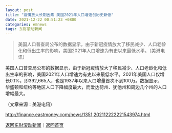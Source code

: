 ```yaml
---
layout: post
title: "疫情放大长期因素 美国2021年人口增速创历史新低"
date: 2021-12-22 00:51:23 +0800
categories: emnews
tags: 东财滚动新闻
---
```

> 美国人口普查局公布的数据显示，由于新冠疫情放大了移民减少、人口老龄化和低出生率的影响，美国2021年人口增速为有史以来最低水平。（美港电讯）

<p>美国人口普查局公布的数据显示，由于新冠疫情放大了移民减少、人口老龄化和低出生率的影响，美国2021年人口增速为有史以来最低水平。2021年美国人口仅增长0.1%，即392,665人，也是1937年以来人口增量首次不到100万。数据显示，华盛顿和纽约等地区人口下降幅度最大，而爱达荷州、犹他州和周边几个州的人口增幅最大。</p><p class="em_media">（文章来源：美港电讯）</p>

<http://finance.eastmoney.com/news/1351,202112222221543974.html>

[返回东财滚动新闻](//finews.withounder.com/emnews/)｜[返回首页](//finews.withounder.com/)